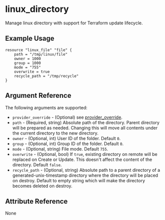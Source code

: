 # linux_directory

Manage linux directory with support for Terraform update lifecycle.

## Example Usage

```hcl
resource "linux_file" "file" {
    path = "/tmp/linux/file"
    owner = 1000
    group = 1000
    mode = "755"
    overwrite = true
    recycle_path = "/tmp/recycle"
}
```

## Argument Reference

The following arguments are supported:

- `provider_override` - (Optional) see [provider_override](../#provider-override).
- `path` - (Required, string) Absolute path of the directory. Parent directory will be prepared as needed. Changing this will move all contents under the current directory to the new directory.
- `owner` - (Optional, int) User ID of the folder. Default `0`.
- `group` - (Optional, int) Group ID of the folder. Default `0`.
- `mode` - (Optional, string) File mode. Default `755`.
- `overwrite` - (Optional, bool) If `true`, existing directory on remote will be replaced on Create or Update. This doesn't affect the content of the directory. Default `false`.
- `recycle_path` - (Optional, string) Absolute path to a parent directory of a generated-unix-timestamp directory where the directory will be placed on destroy. Default to empty string which will make the directory becomes deleted on destroy.

## Attribute Reference

None
